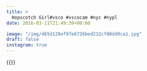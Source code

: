 ```yaml
---
title: >
  Hopscotch Girl#vsco #vscocam #nyc #nypl
date: 2016-03-11T21:49:39+00:00

image: "/img/d65d128ef97e6726bed232cf00dd9ca1.jpg"
draft: false
instagram: true
---
```


{{<photo src="/img/d65d128ef97e6726bed232cf00dd9ca1.jpg">}}
